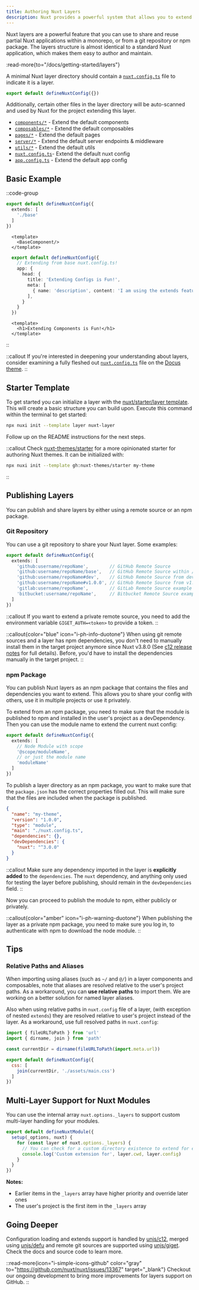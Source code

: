 ```yaml
---
title: Authoring Nuxt Layers
description: Nuxt provides a powerful system that allows you to extend the default files, configs, and much more.
---
```


Nuxt layers are a powerful feature that you can use to share and reuse partial Nuxt applications within a monorepo, or from a git repository or npm package. The layers structure is almost identical to a standard Nuxt application, which makes them easy to author and maintain.

:read-more{to="/docs/getting-started/layers"}

A minimal Nuxt layer directory should contain a [`nuxt.config.ts`](/docs/guide/directory-structure/nuxt-config) file to indicate it is a layer.

```ts [base/nuxt.config.ts]
export default defineNuxtConfig({})
```

Additionally, certain other files in the layer directory will be auto-scanned and used by Nuxt for the project extending this layer.

- [`components/*`](/docs/guide/directory-structure/components)   - Extend the default components
- [`composables/*`](/docs/guide/directory-structure/composables)  - Extend the default composables
- [`pages/*`](/docs/guide/directory-structure/pages)        - Extend the default pages
- [`server/*`](/docs/guide/directory-structure/server)       - Extend the default server endpoints & middleware
- [`utils/*`](/docs/guide/directory-structure/utils)   - Extend the default utils
- [`nuxt.config.ts`](/docs/guide/directory-structure/nuxt-config)- Extend the default nuxt config
- [`app.config.ts`](/docs/guide/directory-structure/app-config)  - Extend the default app config

## Basic Example

::code-group

  ```ts [nuxt.config.ts]
  export default defineNuxtConfig({
    extends: [
      './base'
    ]
  })
  ```

  ```vue [app.vue]
    <template>
      <BaseComponent/>
    </template>
  ```

  ```ts [base/nuxt.config.ts]
    export default defineNuxtConfig({
      // Extending from base nuxt.config.ts!
      app: {
        head: {
          title: 'Extending Configs is Fun!',
          meta: [
            { name: 'description', content: 'I am using the extends feature in nuxt 3!' }
          ],
        }
      }
    })
  ```

  ```vue [base/components/BaseComponent.vue]
    <template>
      <h1>Extending Components is Fun!</h1>
    </template>
  ```

::

::callout
If you're interested in deepening your understanding about layers, consider examining a fully fleshed out [`nuxt.config.ts`](/docs/guide/directory-structure/nuxt-config) file on the [Docus theme](https://github.com/nuxt-themes/docus/blob/main/nuxt.config.ts).
::

## Starter Template

To get started you can initialize a layer with the [nuxt/starter/layer template](https://github.com/nuxt/starter/tree/layer). This will create a basic structure you can build upon. Execute this command within the terminal to get started:

```bash [Terminal]
npx nuxi init --template layer nuxt-layer
```

Follow up on the README instructions for the next steps.

::callout
Check [nuxt-themes/starter](https://github.com/nuxt-themes/starter) for a more opinionated starter for authoring Nuxt themes. It can be initialized with:

```bash [Terminal]
npx nuxi init --template gh:nuxt-themes/starter my-theme
```

::

## Publishing Layers

You can publish and share layers by either using a remote source or an npm package.

### Git Repository

You can use a git repository to share your Nuxt layer. Some examples:

```ts [nuxt.config.ts]
export default defineNuxtConfig({
  extends: [
    'github:username/repoName',        // GitHub Remote Source
    'github:username/repoName/base',   // GitHub Remote Source within /base directory
    'github:username/repoName#dev',    // GitHub Remote Source from dev branch
    'github:username/repoName#v1.0.0', // GitHub Remote Source from v1.0.0 tag
    'gitlab:username/repoName',        // GitLab Remote Source example
    'bitbucket:username/repoName',     // Bitbucket Remote Source example
  ]
})
```

::callout
If you want to extend a private remote source, you need to add the environment variable `GIGET_AUTH=<token>` to provide a token.
::

::callout{color="blue" icon="i-ph-info-duotone"}
When using git remote sources and a layer has npm dependencies, you don't need to manually install them in the target project anymore since Nuxt v3.8.0 (See [c12 release notes](https://github.com/unjs/c12/releases/tag/v1.5.1) for full details). Before, you'd have to install the dependencies manually in the target project.
::

### npm Package

You can publish Nuxt layers as an npm package that contains the files and dependencies you want to extend. This allows you to share your config with others, use it in multiple projects or use it privately.

To extend from an npm package, you need to make sure that the module is published to npm and installed in the user's project as a devDependency. Then you can use the module name to extend the current nuxt config:

```ts [nuxt.config.ts]
export default defineNuxtConfig({
  extends: [
    // Node Module with scope
    '@scope/moduleName',
    // or just the module name
    'moduleName'
  ]
})
```

To publish a layer directory as an npm package, you want to make sure that the `package.json` has the correct properties filled out. This will make sure that the files are included when the package is published.

```json [package.json]
{
  "name": "my-theme",
  "version": "1.0.0",
  "type": "module",
  "main": "./nuxt.config.ts",
  "dependencies": {},
  "devDependencies": {
    "nuxt": "^3.0.0"
  }
}
```

::callout
Make sure any dependency imported in the layer is **explicitly added** to the `dependencies`. The `nuxt` dependency, and anything only used for testing the layer before publishing, should remain in the `devDependencies` field.
::

Now you can proceed to publish the module to npm, either publicly or privately.

::callout{color="amber" icon="i-ph-warning-duotone"}
When publishing the layer as a private npm package, you need to make sure you log in, to authenticate with npm to download the node module.
::

## Tips

### Relative Paths and Aliases

When importing using aliases (such as `~/` and `@/`) in a layer components and composables, note that aliases are resolved relative to the user's project paths. As a workaround, you can **use relative paths** to import them. We are working on a better solution for named layer aliases.

Also when using relative paths in `nuxt.config` file of a layer, (with exception of nested `extends`) they are resolved relative to user's project instead of the layer. As a workaround, use full resolved paths in `nuxt.config`:

```js [nuxt.config.ts]
import { fileURLToPath } from 'url'
import { dirname, join } from 'path'

const currentDir = dirname(fileURLToPath(import.meta.url))

export default defineNuxtConfig({
  css: [
    join(currentDir, './assets/main.css')
  ]
})
```

## Multi-Layer Support for Nuxt Modules

You can use the internal array `nuxt.options._layers` to support custom multi-layer handling for your modules.

```ts [modules/my-module.ts]
export default defineNuxtModule({
  setup(_options, nuxt) {
    for (const layer of nuxt.options._layers) {
      // You can check for a custom directory existence to extend for each layer
      console.log('Custom extension for', layer.cwd, layer.config)
    }
  }
})
```

**Notes:**
- Earlier items in the `_layers` array have higher priority and override later ones
- The user's project is the first item in the `_layers` array

## Going Deeper

Configuration loading and extends support is handled by [unjs/c12](https://github.com/unjs/c12), merged using [unjs/defu](https://github.com/unjs/defu) and remote git sources are supported using [unjs/giget](https://github.com/unjs/giget). Check the docs and source code to learn more.

::read-more{icon="i-simple-icons-github" color="gray" to="https://github.com/nuxt/nuxt/issues/13367" target="_blank"}
Checkout our ongoing development to bring more improvements for layers support on GitHub.
::
